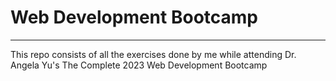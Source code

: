 <h1> Web Development Bootcamp</h1>
<hr/>
This repo consists of all the exercises done by me while attending Dr. Angela Yu's The Complete 2023 Web Development Bootcamp
